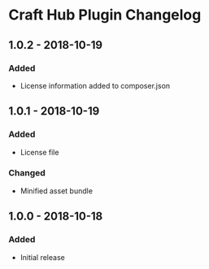 # Craft Hub Plugin Changelog

## 1.0.2 - 2018-10-19

### Added
- License information added to composer.json

## 1.0.1 - 2018-10-19

### Added
- License file

### Changed
- Minified asset bundle

## 1.0.0 - 2018-10-18

### Added
- Initial release
